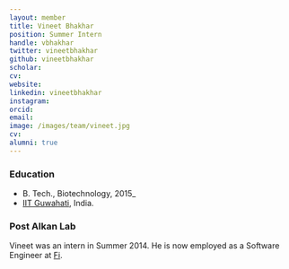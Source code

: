 ```yaml
---
layout: member
title: Vineet Bhakhar
position: Summer Intern
handle: vbhakhar
twitter: vineetbhakhar
github: vineetbhakhar
scholar: 
cv: 
website: 
linkedin: vineetbhakhar
instagram:
orcid: 
email: 
image: /images/team/vineet.jpg
cv: 
alumni: true
---
```


### Education

- B. Tech., Biotechnology, 2015_  
 - [IIT Guwahati](http://www.iitg.ac.in/biotech/), India. 

### Post Alkan Lab

Vineet was an intern in Summer 2014. He is now employed as a Software Engineer at [Fi](https://fi.money/).
